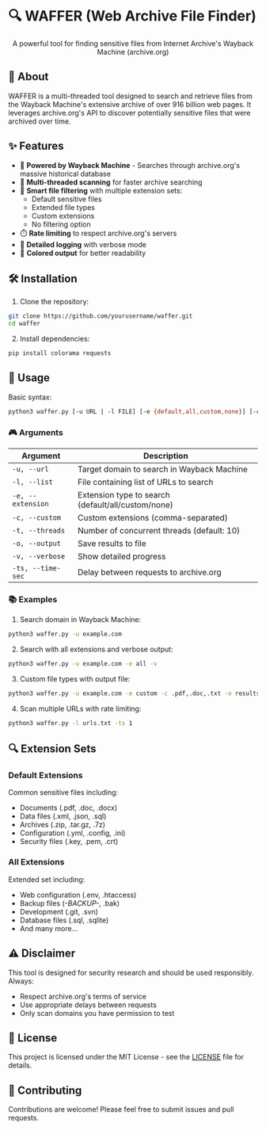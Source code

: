 # 🔍 WAFFER (Web Archive File Finder)

<p align="center">
  A powerful tool for finding sensitive files from Internet Archive's Wayback Machine (archive.org)
</p>

## 🌟 About
WAFFER is a multi-threaded tool designed to search and retrieve files from the Wayback Machine's extensive archive of over 916 billion web pages. It leverages archive.org's API to discover potentially sensitive files that were archived over time.

## ✨ Features

- 🚀 **Powered by Wayback Machine** - Searches through archive.org's massive historical database
- 🔄 **Multi-threaded scanning** for faster archive searching
- 🎯 **Smart file filtering** with multiple extension sets:
  - Default sensitive files
  - Extended file types
  - Custom extensions
  - No filtering option
- ⏱️ **Rate limiting** to respect archive.org's servers
- 📝 **Detailed logging** with verbose mode
- 🎨 **Colored output** for better readability

## 🛠️ Installation

1. Clone the repository:
```bash
git clone https://github.com/yourusername/waffer.git
cd waffer
```

2. Install dependencies:
```bash
pip install colorama requests
```

## 📖 Usage

Basic syntax:
```bash
python3 waffer.py [-u URL | -l FILE] [-e {default,all,custom,none}] [-c EXTENSIONS] [-t THREADS] [-o OUTPUT] [-v] [-ts DELAY]
```

### 🎮 Arguments

| Argument | Description |
|----------|-------------|
| `-u, --url` | Target domain to search in Wayback Machine |
| `-l, --list` | File containing list of URLs to search |
| `-e, --extension` | Extension type to search (default/all/custom/none) |
| `-c, --custom` | Custom extensions (comma-separated) |
| `-t, --threads` | Number of concurrent threads (default: 10) |
| `-o, --output` | Save results to file |
| `-v, --verbose` | Show detailed progress |
| `-ts, --time-sec` | Delay between requests to archive.org |

### 📚 Examples

1. Search domain in Wayback Machine:
```bash
python3 waffer.py -u example.com
```

2. Search with all extensions and verbose output:
```bash
python3 waffer.py -u example.com -e all -v
```

3. Custom file types with output file:
```bash
python3 waffer.py -u example.com -e custom -c .pdf,.doc,.txt -o results.txt
```

4. Scan multiple URLs with rate limiting:
```bash
python3 waffer.py -l urls.txt -ts 1
```

## 🔍 Extension Sets

### Default Extensions
Common sensitive files including:
- Documents (.pdf, .doc, .docx)
- Data files (.xml, .json, .sql)
- Archives (.zip, .tar.gz, .7z)
- Configuration (.yml, .config, .ini)
- Security files (.key, .pem, .crt)

### All Extensions
Extended set including:
- Web configuration (.env, .htaccess)
- Backup files (*-BACKUP-*, .bak)
- Development (.git, .svn)
- Database files (.sql, .sqlite)
- And many more...

## ⚠️ Disclaimer

This tool is designed for security research and should be used responsibly. Always:
- Respect archive.org's terms of service
- Use appropriate delays between requests
- Only scan domains you have permission to test

## 📜 License

This project is licensed under the MIT License - see the [LICENSE](LICENSE) file for details.

## 🤝 Contributing

Contributions are welcome! Please feel free to submit issues and pull requests.
```
